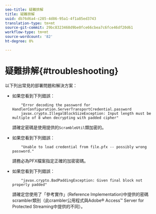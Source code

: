 ```yaml
---
seo-title: 疑難排解
title: 疑難排解
uuid: db76d6a4-c285-4d86-95a1-4f1a85ed3743
translation-type: tm+mt
source-git-commit: 29bc8323460d9be0fce66cbea7c6fce46df20d61
workflow-type: tm+mt
source-wordcount: '82'
ht-degree: 0%

---
```



# 疑難排解{#troubleshooting}

以下列出常見的部署問題和解決方案：

* 如果您看到下列錯誤：

   ```
       "Error decoding the password for HandlerConfiguration.ServerTransportCredential.password  
       javax.crypto.IllegalBlockSizeException: Input length must be multiple of 8 when decrypting with padded cipher"
   ```

   請確定密碼是使用提供的`ScrambleUtil`類加密的。

* 如果您看到下列錯誤：

   ```
       "Unable to load credential from file.pfx -- possibly wrong password."
   ```

   請務必為PFX檔案指定正確的加密密碼。

* 如果您看到下列錯誤：

   ```
       "javax.crypto.BadPaddingException: Given final block not properly padded"
   ```

   請確定您使用了「參考實作」(Reference Implementation)中提供的密碼scrambler類別（此crambler公用程式與Adobe® Access™ Server for Protected Streaming中提供的不同）。

